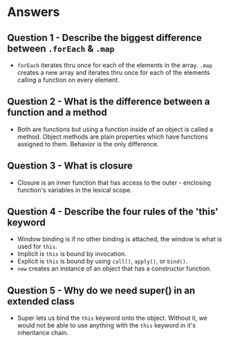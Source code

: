 # Answers

## Question 1 - Describe the biggest difference between `.forEach` & `.map`

* `forEach` iterates thru once for each of the elements in the array. `.map` creates a new array and iterates thru once for each of the elements calling a function on every element.

## Question 2 - What is the difference between a function and a method

* Both are functions but using a function inside of an object is called a method. Object methods are plain properties which have functions assigned to them. Behavior is the only difference.

## Question 3 - What is closure

* Closure is an inner function that has access to the outer - enclosing function's variables in the lexical scope.

## Question 4 - Describe the four rules of the 'this' keyword

* Window binding is if no other binding is attached, the window is what is used for `this`.
* Implicit is `this` is bound by invocation.
* Explicit is `this` is bound by using `call()`, `apply()`, or `bind()`.
* `new` creates an instance of an object that has a constructor function.

## Question 5 - Why do we need super() in an extended class

* Super lets us bind the `this` keyword onto the object. Without it, we would not be able to use anything with the `this` keyword in it's inheritance chain.